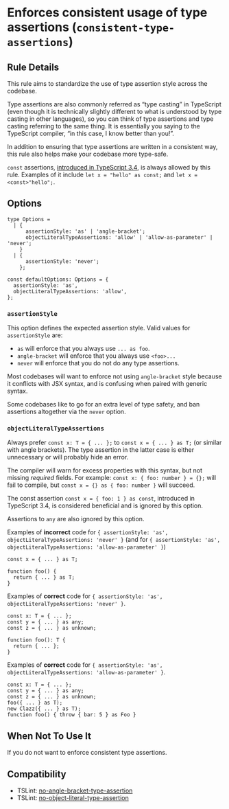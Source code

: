 Enforces consistent usage of type assertions (`consistent-type-assertions`)
===========================================================================

Rule Details
------------

This rule aims to standardize the use of type assertion style across the codebase.

Type assertions are also commonly referred as “type casting” in TypeScript (even though it is technically slightly different to what is understood by type casting in other languages), so you can think of type assertions and type casting referring to the same thing. It is essentially you saying to the TypeScript compiler, “in this case, I know better than you!”.

In addition to ensuring that type assertions are written in a consistent way, this rule also helps make your codebase more type-safe.

`const` assertions, [introduced in TypeScript 3.4](https://www.typescriptlang.org/docs/handbook/release-notes/typescript-3-4.html#const-assertions), is always allowed by this rule. Examples of it include `let x = "hello" as const;` and `let x = <const>"hello";`.

Options
-------

    type Options =
      | {
          assertionStyle: 'as' | 'angle-bracket';
          objectLiteralTypeAssertions: 'allow' | 'allow-as-parameter' | 'never';
        }
      | {
          assertionStyle: 'never';
        };

    const defaultOptions: Options = {
      assertionStyle: 'as',
      objectLiteralTypeAssertions: 'allow',
    };

### `assertionStyle`

This option defines the expected assertion style. Valid values for `assertionStyle` are:

-   `as` will enforce that you always use `... as foo`.
-   `angle-bracket` will enforce that you always use `<foo>...`
-   `never` will enforce that you do not do any type assertions.

Most codebases will want to enforce not using `angle-bracket` style because it conflicts with JSX syntax, and is confusing when paired with generic syntax.

Some codebases like to go for an extra level of type safety, and ban assertions altogether via the `never` option.

### `objectLiteralTypeAssertions`

Always prefer `const x: T = { ... };` to `const x = { ... } as T;` (or similar with angle brackets). The type assertion in the latter case is either unnecessary or will probably hide an error.

The compiler will warn for excess properties with this syntax, but not missing *required* fields. For example: `const x: { foo: number } = {};` will fail to compile, but `const x = {} as { foo: number }` will succeed.

The const assertion `const x = { foo: 1 } as const`, introduced in TypeScript 3.4, is considered beneficial and is ignored by this option.

Assertions to `any` are also ignored by this option.

Examples of **incorrect** code for `{ assertionStyle: 'as', objectLiteralTypeAssertions: 'never' }` (and for `{ assertionStyle: 'as', objectLiteralTypeAssertions: 'allow-as-parameter' }`)

    const x = { ... } as T;

    function foo() {
      return { ... } as T;
    }

Examples of **correct** code for `{ assertionStyle: 'as', objectLiteralTypeAssertions: 'never' }`.

    const x: T = { ... };
    const y = { ... } as any;
    const z = { ... } as unknown;

    function foo(): T {
      return { ... };
    }

Examples of **correct** code for `{ assertionStyle: 'as', objectLiteralTypeAssertions: 'allow-as-parameter' }`.

    const x: T = { ... };
    const y = { ... } as any;
    const z = { ... } as unknown;
    foo({ ... } as T);
    new Clazz({ ... } as T);
    function foo() { throw { bar: 5 } as Foo }

When Not To Use It
------------------

If you do not want to enforce consistent type assertions.

Compatibility
-------------

-   TSLint: [no-angle-bracket-type-assertion](https://palantir.github.io/tslint/rules/no-angle-bracket-type-assertion/)
-   TSLint: [no-object-literal-type-assertion](https://palantir.github.io/tslint/rules/no-object-literal-type-assertion/)
